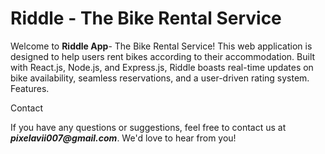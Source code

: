 # Riddle - The Bike Rental Service

Welcome to **Riddle App**- The Bike Rental Service! This web application is designed to help users rent bikes according to their accommodation. Built with React.js, Node.js, and Express.js, Riddle boasts real-time updates on bike availability, seamless reservations, and a user-driven rating system.
Features.

Contact

If you have any questions or suggestions, feel free to contact us at **_pixelavii007@gmail.com_**. We'd love to hear from you!

